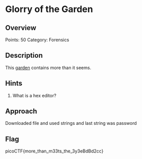 # Glorry of the Garden

## Overview

Points: 50
Category: Forensics

## Description

This [garden](https://jupiter.challenges.picoctf.org/static/d0e1ffb10fc0017c6a82c57900f3ffe3/garden.jpg) contains more than it seems.

## Hints

1. What is a hex editor?

## Approach

Downloaded file and used strings and last string was password

## Flag

picoCTF{more_than_m33ts_the_3y3eBdBd2cc}